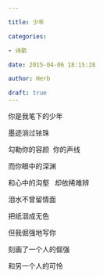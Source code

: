 ```yaml
---

title: 少年

categories:

- 诗歌

date: 2015-04-06 18:15:28

author: Herb

draft: true
---
```


你是我笔下的少年

墨迹淌过铱珠

勾勒你的容颜  你的声线

而你眼中的深渊

和心中的沟壑   却依稀难辨

泪水不曾留情面

把纸洇成无色

但我倔强地写你

刻画了一个人的倔强

和另一个人的可怜